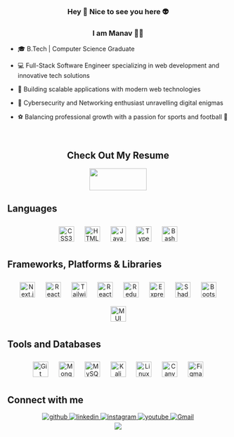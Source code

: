 
### <div align="center">Hey 👋 Nice to see you here 👽</div>  

  
### <div align="center">I am Manav 🧙‍♂️</div>  
  
- 🎓 B.Tech | Computer Science Graduate
  
- 💻 Full-Stack Software Engineer specializing in web development and innovative tech solutions  
  
- 🚀 Building scalable applications with modern web technologies
  
- 🔐 Cybersecurity and Networking enthusiast unravelling digital enigmas  
  
- ⚽ Balancing professional growth with a passion for sports and football 🏀  

<br/>  

<div align = 'center' >
  <h2> Check Out My Resume </h2>
 <a href="https://drive.google.com/file/d/1OrLKLZpH2OH7NSqt75bQxn0St1VO3syL/view">
 <img src="https://img.shields.io/badge/resume-000000?style=for-the-badge&logo=resume&logoColor=white" width="130" height="50" />
 </a>
</div>

## Languages  
<div align="center" >  
<a href="https://www.w3schools.com/css/" target="_blank"><img style="margin: 10px" src="https://img.shields.io/badge/css3-%231572B6.svg?style=for-the-badge&logo=css3&logoColor=white" alt="CSS3" height="35" /></a>  
<a href="https://en.wikipedia.org/wiki/HTML5" target="_blank"><img style="margin: 10px" src="https://img.shields.io/badge/html5-%23E34F26.svg?style=for-the-badge&logo=html5&logoColor=white" alt="HTML5" height="35" /></a>  
<a href="https://www.javascript.com/" target="_blank"><img style="margin: 10px" src="https://img.shields.io/badge/javascript-%23323330.svg?style=for-the-badge&logo=javascript&logoColor=%23F7DF1E" alt="JavaScript" height="35" /></a>
<a href="https://www.typescriptlang.org/" target="_blank"><img style="margin: 10px" src="https://img.shields.io/badge/typescript-%23007ACC.svg?style=for-the-badge&logo=typescript&logoColor=white" alt="TypeScript" height="35" /></a>
<a href="https://www.gnu.org/software/bash/" target="_blank"><img style="margin: 10px" src="https://img.shields.io/badge/shell_script-%23121011.svg?style=for-the-badge&logo=gnu-bash&logoColor=white" alt="Bash" height="35" /></a>  

</div>  

## Frameworks, Platforms & Libraries
<div align="center">
<a href="https://nextjs.org/" target="_blank"><img style="margin: 10px" src="https://img.shields.io/badge/Next.js-black?style=for-the-badge&logo=next.js&logoColor=white" alt="Next.js" height="35" /></a>
<a href="https://reactjs.org/" target="_blank"><img style="margin: 10px" src="https://img.shields.io/badge/react-%2320232a.svg?style=for-the-badge&logo=react&logoColor=%2361DAFB" alt="React" height="35" /></a>  
<a href="https://tailwindcss.com/" target="_blank"><img style="margin: 10px" src="https://img.shields.io/badge/tailwindcss-%2338B2AC.svg?style=for-the-badge&logo=tailwind-css&logoColor=white" alt="Tailwind CSS" height="35" /></a>
<a href="https://reactrouter.com/en/main" target="_blank"><img style="margin: 10px" src="https://img.shields.io/badge/React_Router-CA4245?style=for-the-badge&logo=react-router&logoColor=white" alt="React Router" height="35" /></a>
<a href="https://redux.js.org/" target="_blank"><img style="margin: 10px" src="https://img.shields.io/badge/redux-%23593d88.svg?style=for-the-badge&logo=redux&logoColor=white" alt="Redux" height="35" /></a>  
<a href="https://expressjs.com/" target="_blank"><img style="margin: 10px" src="https://img.shields.io/badge/express.js-%23404d59.svg?style=for-the-badge&logo=express&logoColor=%2361DAFB" alt="Express.js" height="35" /></a>  
<a href="https://ui.shadcn.com/" target="_blank"><img style="margin: 10px" src="https://img.shields.io/badge/shadcn/ui-%23000000.svg?style=for-the-badge&logo=shadcnui&logoColor=white" alt="Shadcn UI" height="35" /></a>
<a href="https://getbootstrap.com/docs/3.4/javascript/" target="_blank"><img style="margin: 10px" src="https://img.shields.io/badge/bootstrap-%238511FA.svg?style=for-the-badge&logo=bootstrap&logoColor=white" alt="Bootstrap" height="35" /></a>
<a href="https://mui.com/" target="_blank"><img style="margin: 10px" src="https://img.shields.io/badge/MUI-%230081CB.svg?style=for-the-badge&logo=mui&logoColor=white" alt="MUI" height="35" /></a>
</div>

## Tools and Databases
<div align="center">  
<a href="https://github.com/" target="_blank"><img style="margin: 10px" src="https://img.shields.io/badge/git-%23F05033.svg?style=for-the-badge&logo=git&logoColor=white" alt="Git" height="35" /></a>  
<a href="https://www.mongodb.com/" target="_blank"><img style="margin: 10px" src="https://img.shields.io/badge/MongoDB-%234ea94b.svg?style=for-the-badge&logo=mongodb&logoColor=white" alt="MongoDB" height="35" /></a>  
<a href="https://www.mysql.com/" target="_blank"><img style="margin: 10px" src="https://img.shields.io/badge/mysql-%2300f.svg?style=for-the-badge&logo=mysql&logoColor=white" alt="MySQL" height="35" /></a>
<a href="https://www.kali.org/" target="_blank"><img style="margin: 10px" src="https://img.shields.io/badge/Kali-268BEE?style=for-the-badge&logo=kalilinux&logoColor=white" alt="Kali Linux" height="35" /></a>  
<a href="https://www.linux.org/" target="_blank"><img style="margin: 10px" src="https://img.shields.io/badge/Linux-FCC624?style=for-the-badge&logo=linux&logoColor=black" alt="Linux" height="35" /></a>  
<a href="https://www.canva.com/" target="_blank"><img style="margin: 10px" src="https://img.shields.io/badge/Canva-%2300C4CC.svg?style=for-the-badge&logo=Canva&logoColor=white" alt="Canva" height="35" /></a>  
<a href="https://www.figma.com/" target="_blank"><img style="margin: 10px" src="https://img.shields.io/badge/figma-%23F24E1E.svg?style=for-the-badge&logo=figma&logoColor=white" alt="Figma" height="35" /></a> 
</div>

## Connect with me  
<div align="center">
<a href="https://github.com/mrdxtr" target="_blank">
<img src=https://img.shields.io/badge/github-%2324292e.svg?&style=for-the-badge&logo=github&logoColor=white alt=github style="margin-bottom: 5px;" />
</a>
<a href="https://linkedin.com/in/manavchillar" target="_blank">
<img src=https://img.shields.io/badge/linkedin-%231E77B5.svg?&style=for-the-badge&logo=linkedin&logoColor=white alt=linkedin style="margin-bottom: 5px;" />
</a>
<a href="https://instagram.com/m.anavv" target="_blank">
<img src=https://img.shields.io/badge/instagram-%23000000.svg?&style=for-the-badge&logo=instagram&logoColor=white alt=instagram style="margin-bottom: 5px;" />
</a>
<a href="https://www.youtube.com/user/m.anavv" target="_blank">
<img src=https://img.shields.io/badge/youtube-%23EE4831.svg?&style=for-the-badge&logo=youtube&logoColor=white alt=youtube style="margin-bottom: 5px;" />
</a>  
<a href="mailto:manavchillar@gmail.com" target="_blank">
<img src="https://img.shields.io/badge/gmail-%23D14836.svg?&style=for-the-badge&logo=gmail&logoColor=white" alt="Gmail" style="margin-bottom: 5px;" />
</a>
</div>  

<div align="center"><img src="https://spotify-github-profile.kittinanx.com/api/view?uid=uof6fgzv18a30ymcvxizbk8h2&cover_image=true&theme=default&show_offline=true&background_color=121212&interchange=true" /></div>
